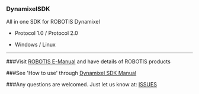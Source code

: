 ### DynamixelSDK
All in one SDK for ROBOTIS Dynamixel

* Protocol 1.0 / Protocol 2.0

* Windows / Linux

--------------------------------------------------------------------------

###Visit [ROBOTIS E-Manual](http://support.robotis.com/) and have details of ROBOTIS products

###See 'How to use' through [Dynamixel SDK Manual](https://github.com/ROBOTIS-GIT/ROBOTIS-Documents/wiki/ROBOTIS-Dynamixel-SDK-Documents)

###Any questions are welcomed. Just let us know at: [ISSUES](https://github.com/ROBOTIS-GIT/DynamixelSDK/issues)

